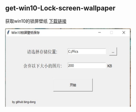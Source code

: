 ## get-win10-Lock-screen-wallpaper
获取win10的锁屏壁纸 [下载链接](https://github.com/bing-dong/get-win10-Lock-screen-wallpaper/releases/download/V1.0/picGet.exe)

<img src="/intr.jpg" width="400" height="250">
